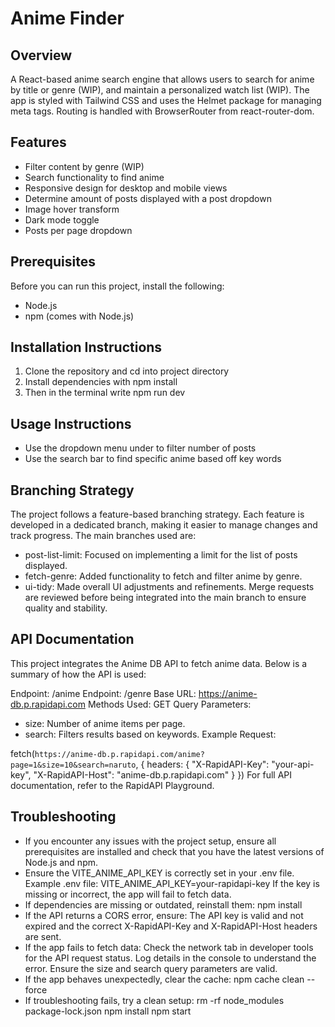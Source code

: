 # Anime Finder

## Overview

A React-based anime search engine that allows users to search for anime by title or genre (WIP), and maintain a personalized watch list (WIP). The app is styled with Tailwind CSS and uses the Helmet package for managing meta tags. Routing is handled with BrowserRouter from react-router-dom.

## Features

- Filter content by genre (WIP)
- Search functionality to find anime
- Responsive design for desktop and mobile views
- Determine amount of posts displayed with a post dropdown
- Image hover transform
- Dark mode toggle
- Posts per page dropdown

## Prerequisites

Before you can run this project, install the following:

- Node.js
- npm (comes with Node.js)

## Installation Instructions

1. Clone the repository and cd into project directory
2. Install dependencies with npm install
3. Then in the terminal write npm run dev

## Usage Instructions

- Use the dropdown menu under to filter number of posts
- Use the search bar to find specific anime based off key words

## Branching Strategy

The project follows a feature-based branching strategy. Each feature is developed in a dedicated branch, making it easier to manage changes and track progress. The main branches used are:

- post-list-limit: Focused on implementing a limit for the list of posts displayed.
- fetch-genre: Added functionality to fetch and filter anime by genre.
- ui-tidy: Made overall UI adjustments and refinements.
  Merge requests are reviewed before being integrated into the main branch to ensure quality and stability.

## API Documentation

This project integrates the Anime DB API to fetch anime data. Below is a summary of how the API is used:

Endpoint: /anime
Endpoint: /genre
Base URL: https://anime-db.p.rapidapi.com
Methods Used: GET
Query Parameters:

- size: Number of anime items per page.
- search: Filters results based on keywords.
  Example Request:

fetch(`https://anime-db.p.rapidapi.com/anime?page=1&size=10&search=naruto`, {
headers: {
"X-RapidAPI-Key": "your-api-key",
"X-RapidAPI-Host": "anime-db.p.rapidapi.com"
}
})
For full API documentation, refer to the RapidAPI Playground.

## Troubleshooting

- If you encounter any issues with the project setup, ensure all prerequisites are installed and check that you have the latest versions of Node.js and npm.
- Ensure the VITE_ANIME_API_KEY is correctly set in your .env file.
  Example .env file:
  VITE_ANIME_API_KEY=your-rapidapi-key
  If the key is missing or incorrect, the app will fail to fetch data.
- If dependencies are missing or outdated, reinstall them:
  npm install
- If the API returns a CORS error, ensure:
  The API key is valid and not expired and the correct X-RapidAPI-Key and X-RapidAPI-Host headers are sent.
- If the app fails to fetch data:
  Check the network tab in developer tools for the API request status.
  Log details in the console to understand the error.
  Ensure the size and search query parameters are valid.
- If the app behaves unexpectedly, clear the cache:
  npm cache clean --force
- If troubleshooting fails, try a clean setup:
  rm -rf node_modules package-lock.json
  npm install
  npm start
